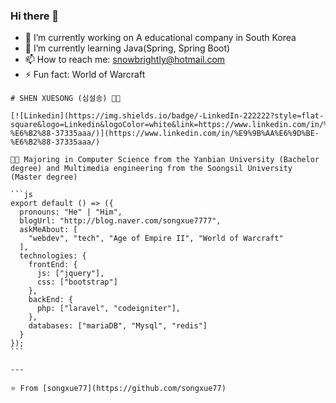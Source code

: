 ### Hi there 👋

- 🔭 I’m currently working on A educational company in South Korea
- 🌱 I’m currently learning Java(Spring, Spring Boot)
- 📫 How to reach me: snowbrightly@hotmail.com
- ⚡ Fun fact: World of Warcraft

<!--
**songxue77/songxue77** is a ✨ _special_ ✨ repository because its `README.md` (this file) appears on your GitHub profile.

Here are some ideas to get you started:

- 🔭 I’m currently working on ...
- 🌱 I’m currently learning ...
- 👯 I’m looking to collaborate on ...
- 🤔 I’m looking for help with ...
- 💬 Ask me about ...
- 📫 How to reach me: ...
- 😄 Pronouns: ...
- ⚡ Fun fact: ...
-->





```
# SHEN XUESONG (심설송) 👨‍💻

[![Linkedin](https://img.shields.io/badge/-LinkedIn-222222?style=flat-square&logo=Linkedin&logoColor=white&link=https://www.linkedin.com/in/%E9%9B%AA%E6%9D%BE-%E6%B2%88-37335aaa/)](https://www.linkedin.com/in/%E9%9B%AA%E6%9D%BE-%E6%B2%88-37335aaa/)

👨‍🎓 Majoring in Computer Science from the Yanbian University (Bachelor degree) and Multimedia engineering from the Soongsil University (Master degree) 

​```js
export default () => ({
  pronouns: "He" | "Him",
  blogUrl: "http://blog.naver.com/songxue7777",
  askMeAbout: [
    "webdev", "tech", "Age of Empire II", "World of Warcraft"
  ],
  technologies: {
    frontEnd: {
      js: ["jquery"],
      css: ["bootstrap"]
    },
    backEnd: {
      php: ["laravel", "codeigniter"],
    },
    databases: ["mariaDB", "Mysql", "redis"]
  }
});
​```

---

⭐️ From [songxue77](https://github.com/songxue77)
```